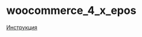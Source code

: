 ﻿# woocommerce_4_x_epos
 <a href="https://express-pay.by/cms-extensions/wordpress#woocommerce_4_x">Инструкция</a>
